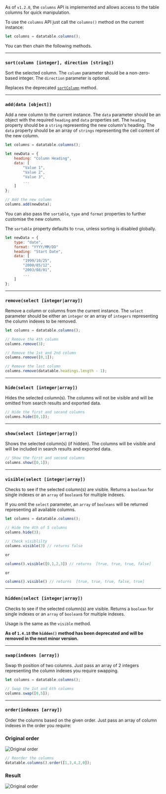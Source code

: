 As of `v1.2.0`, the `columns` API is implemented and allows access to the table columns for quick manipulation.

To use the `columns` API just call the `columns()` method on the current instance:

```javascript
let columns = datatable.columns();
```

You can then chain the following methods.

---

### `sort(column [integer], direction [string])`

Sort the selected column. The `column` parameter should be a non-zero-based integer. The `direction` parameter is optional.

Replaces the deprecated [`sortColumn`](https://github.com/fiduswriter/Simple-DataTables/wiki/sortcolumn()) method.

---

### `add(data [object])`

Add a new column to the current instance. The `data` parameter should be an object with the required `heading` and `data` properties set. The `heading` property should be a `string` representing the new column's heading. The `data` property should be an array of `strings` representing the cell content of the new column.

```javascript
let columns = datatable.columns();

let newData = {
    heading: "Column Heading",
    data: [
        "Value 1",
        "Value 2",
        "Value 3",
        ...
    ]
};

// Add the new column
columns.add(newData);
```

You can also pass the `sortable`, `type` and `format` properties to further customise the new column.

The `sortable` property defaults to `true`, unless sorting is disabled globally.

```javascript
let newData = {
    type: "date",
    format: "YYYY/MM/DD"
    heading: "Start Date",
    data: [
        "1999/10/25",
        "2000/05/12",
        "2003/08/01",
        ...
    ]
};
```

---

### `remove(select [integer|array])`

Remove a column or columns from the current instance. The `select` parameter should be either an `integer` or an array of `integers` representing the column indexes to be removed.

```javascript
let columns = datatable.columns();

// Remove the 4th column
columns.remove(3);

// Remove the 1st and 2nd column
columns.remove([0,1]);

// Remove the last column
columns.remove(datatable.headings.length - 1);

```

---

### `hide(select [integer|array])`

Hides the selected column(s). The columns will not be visible and will be omitted from search results and exported data.

```javascript
// Hide the first and second columns
columns.hide([0,1]);
```

---

### `show(select [integer|array])`

Shows the selected column(s) (if hidden). The columns will be visible and will be included in search results and exported data.


```javascript
// Show the first and second columns
columns.show([0,1]);
```

---

### `visible(select [integer|array])`

Checks to see if the selected column(s) are visible. Returns a `boolean` for single indexes or an `array` of `boolean`s for multiple indexes.

If you omit the `select` parameter, an `array` of `booleans` will be returned representing all available columns.

```javascript
let columns = datatable.columns();

// Hide the 4th of 5 columns
columns.hide(3);

// Check visiblilty
columns.visible(3) // returns false

or 

columns().visible([0,1,2,3]) // returns  [true, true, true, false]

or

columns().visible() // returns  [true, true, true, false, true]

```

---

### `hidden(select [integer|array])`

Checks to see if the selected column(s) are visible. Returns a `boolean` for single indexes or an `array` of `boolean`s for multiple indexes.

Usage is the same as the `visible` method.

**As of `1.4.18` the `hidden()` method has been deprecated and will be removed in the next minor version.**

---

### `swap(indexes [array])`

Swap th position of two columns. Just pass an array of 2 integers representing the column indexes you require swapping.

```javascript
let columns = datatable.columns();

// Swap the 1st and 6th columns
columns.swap([0,5]);

```

---

### `order(indexes [array])`

Order the columns based on the given order. Just pass an array of column indexes in the order you require:

### Original order
![Original order](http://i.imgur.com/OK5DoGs.png)


```javascript
// Reorder the columns
datatable.columns().order([1,3,4,2,0]);
```


### Result
![Original order](http://i.imgur.com/kNGEgpT.png)